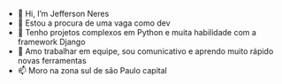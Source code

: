 - 👋 Hi, I’m Jefferson Neres
- 👀 Estou a procura de uma vaga como dev
- 🌱 Tenho projetos complexos em Python 
e muita habilidade com a framework Django
- 💞️ Amo trabalhar em equipe, sou comunicativo
e aprendo muito rápido novas ferramentas 
- 📫 Moro na zona sul de são Paulo capital
